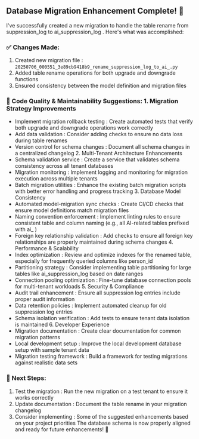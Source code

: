 ## Database Migration Enhancement Complete! 🚀
I've successfully created a new migration to handle the table rename from suppression_log to ai_suppression_log . Here's what was accomplished:

### ✅ Changes Made:
1. Created new migration file : `20250706_000551_3e89cb9418b9_rename_suppression_log_to_ai_.py`
2. Added table rename operations for both upgrade and downgrade functions
3. Ensured consistency between the model definition and migration files
### 🎯 Code Quality & Maintainability Suggestions: 1. Migration Strategy Improvements
- Implement migration rollback testing : Create automated tests that verify both upgrade and downgrade operations work correctly
- Add data validation : Consider adding checks to ensure no data loss during table renames
- Version control for schema changes : Document all schema changes in a centralized changelog 2. Multi-Tenant Architecture Enhancements
- Schema validation service : Create a service that validates schema consistency across all tenant databases
- Migration monitoring : Implement logging and monitoring for migration execution across multiple tenants
- Batch migration utilities : Enhance the existing batch migration scripts with better error handling and progress tracking 3. Database Model Consistency
- Automated model-migration sync checks : Create CI/CD checks that ensure model definitions match migration files
- Naming convention enforcement : Implement linting rules to ensure consistent table and column naming (e.g., all AI-related tables prefixed with ai_ )
- Foreign key relationship validation : Add checks to ensure all foreign key relationships are properly maintained during schema changes 4. Performance & Scalability
- Index optimization : Review and optimize indexes for the renamed table, especially for frequently queried columns like person_id
- Partitioning strategy : Consider implementing table partitioning for large tables like ai_suppression_log based on date ranges
- Connection pooling optimization : Fine-tune database connection pools for multi-tenant workloads 5. Security & Compliance
- Audit trail enhancement : Ensure all suppression log entries include proper audit information
- Data retention policies : Implement automated cleanup for old suppression log entries
- Schema isolation verification : Add tests to ensure tenant data isolation is maintained 6. Developer Experience
- Migration documentation : Create clear documentation for common migration patterns
- Local development setup : Improve the local development database setup with sample tenant data
- Migration testing framework : Build a framework for testing migrations against realistic data sets
### 🔄 Next Steps:
1. Test the migration : Run the new migration on a test tenant to ensure it works correctly
2. Update documentation : Document the table rename in your migration changelog
3. Consider implementing : Some of the suggested enhancements based on your project priorities
The database schema is now properly aligned and ready for future enhancements! 🎉